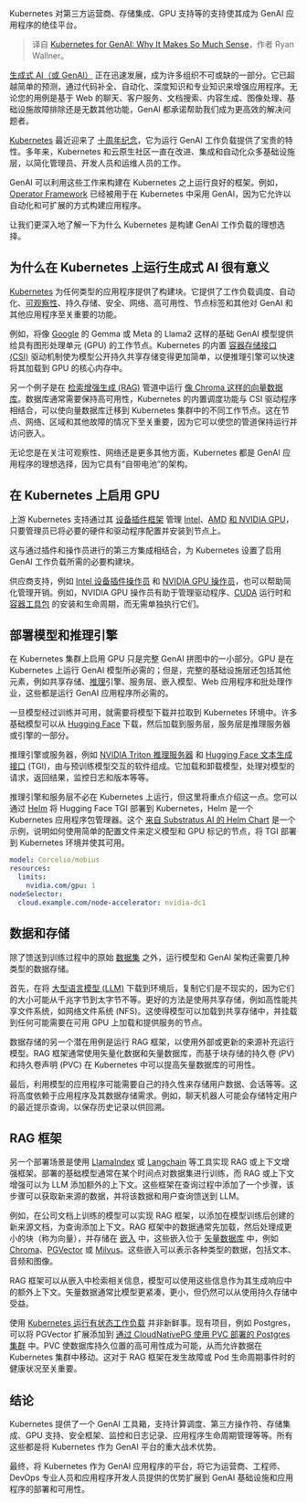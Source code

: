 
<!--
title: 为什么Kubernetes对于生成式AI很有意义？
cover: https://cdn.thenewstack.io/media/2024/06/b26282f2-kubernetesforgenai.jpg
-->

Kubernetes 对第三方运营商、存储集成、GPU 支持等的支持使其成为 GenAI 应用程序的绝佳平台。

> 译自 [Kubernetes for GenAI: Why It Makes So Much Sense](https://thenewstack.io/kubernetes-for-genai-why-it-makes-so-much-sense/)，作者 Ryan Wallner。

[生成式 AI（或 GenAI）](https://thenewstack.io/ai/) 正在迅速发展，成为许多组织不可或缺的一部分。它已超越简单的预测，通过代码补全、自动化、深度知识和专业知识来增强应用程序。无论您的用例是基于 Web 的聊天、客户服务、文档搜索、内容生成、图像处理、基础设施故障排除还是无数其他功能，GenAI 都承诺帮助我们成为更高效的解决问题者。

[Kubernetes](https://thenewstack.io/kubernetes/) 最近迎来了 [十周年纪念](https://www.dell.com/community/en/conversations/developer-blog/a-big-toast-celebrating-kubernetes-10th-birthday/6663114a1980ce7ac8c15e7e)，它为运行 GenAI 工作负载提供了宝贵的特性。多年来，Kubernetes 和云原生社区一直在改进、集成和自动化众多基础设施层，以简化管理员、开发人员和运维人员的工作。

GenAI 可以利用这些工作来构建在 Kubernetes 之上运行良好的框架。例如，[Operator Framework](https://operatorframework.io/) 已经被用于在 Kubernetes 中采用 GenAI，因为它允许以自动化和可扩展的方式构建应用程序。

让我们更深入地了解一下为什么 Kubernetes 是构建 GenAI 工作负载的理想选择。

## 为什么在 Kubernetes 上运行生成式 AI 很有意义

[Kubernetes](https://roadmap.sh/kubernetes) 为任何类型的应用程序提供了构建块。它提供了工作负载调度、自动化、[可观察性](https://thenewstack.io/10-ways-kubernetes-observability-boosts-productivity-cuts-costs/)、持久存储、安全、网络、高可用性、节点标签和其他对 GenAI 和其他应用程序至关重要的功能。

例如，将像 [Google](https://cloud.google.com/?utm_content=inline+mention) 的 Gemma 或 Meta 的 Llama2 这样的基础 GenAI 模型提供给具有图形处理单元 (GPU) 的工作节点。Kubernetes 的内置 [容器存储接口 (CSI)](https://thenewstack.io/how-the-container-storage-interface-csi-boosts-cloud-native-devops/) 驱动机制使为模型公开持久共享存储变得更加简单，以便推理引擎可以快速将其加载到 GPU 的核心内存中。

另一个例子是在 [检索增强生成 (RAG)](https://thenewstack.io/retrieval-augmented-generation-for-llms/) 管道中运行 [像 Chroma 这样的向量数据库](https://github.com/amikos-tech/chromadb-chart)。数据库通常需要保持高可用性，Kubernetes 的内置调度功能与 CSI 驱动程序相结合，可以使向量数据库迁移到 Kubernetes 集群中的不同工作节点。这在节点、网络、区域和其他故障的情况下至关重要，因为它可以使您的管道保持运行并访问嵌入。

无论您是在关注可观察性、网络还是更多其他方面，Kubernetes 都是 GenAI 应用程序的理想选择，因为它具有“自带电池”的架构。

## 在 Kubernetes 上启用 GPU

上游 Kubernetes 支持通过其 [设备插件框架](https://kubernetes.io/docs/concepts/extend-kubernetes/compute-storage-net/device-plugins/) 管理 [Intel](https://www.granulate.io?utm_content=inline+mention)、[AMD](https://www.amd.com/en/products/processors/server/epyc/google-cloud.html?utm_content=inline+mention) [和 NVIDIA GPU](https://kubernetes.io/docs/tasks/manage-gpus/scheduling-gpus/)，只要管理员已将必要的硬件和驱动程序配置并安装到节点上。

这与通过插件和操作员进行的第三方集成相结合，为 Kubernetes 设置了启用 GenAI 工作负载所需的必要构建块。

供应商支持，例如 [Intel 设备插件操作员](https://operatorhub.io/operator/intel-device-plugins-operator) 和 [NVIDIA GPU 操作员](https://docs.nvidia.com/datacenter/cloud-native/gpu-operator/latest/getting-started.html)，也可以帮助简化管理开销。例如，NVIDIA GPU 操作员有助于管理驱动程序、[CUDA](https://thenewstack.io/nvidia-wants-more-programming-languages-to-support-cuda/) 运行时和 [容器工具包](https://github.com/NVIDIA/nvidia-container-toolkit) 的安装和生命周期，而无需单独执行它们。

## 部署模型和推理引擎
在 Kubernetes 集群上启用 GPU 只是完整 GenAI 拼图中的一小部分。GPU 是在 Kubernetes 上运行 GenAI 模型所必需的；但是，完整的基础设施层还包括其他元素，例如共享存储、[推理](https://infohub.delltechnologies.com/en-us/l/design-guide-generative-ai-in-the-enterprise-inferencing/what-is-inferencing-1/)引擎、服务层、嵌入模型、Web 应用程序和批处理作业，这些都是运行 GenAI 应用程序所必需的。

一旦模型经过训练并可用，就需要将模型下载并拉取到 Kubernetes 环境中。许多基础模型可以从 [Hugging Face](https://huggingface.co/models) 下载，然后加载到服务层，服务层是推理服务器或引擎的一部分。

推理引擎或服务器，例如 [NVIDIA Triton 推理服务器](https://docs.nvidia.com/deeplearning/triton-inference-server/user-guide/docs/getting_started/quickstart.html) 和 [Hugging Face 文本生成接口](https://github.com/huggingface/text-generation-inference) (TGI)，由与预训练模型交互的软件组成。它加载和卸载模型，处理对模型的请求，返回结果，监控日志和版本等等。

推理引擎和服务层不必在 Kubernetes 上运行，但这里将重点介绍这一点。您可以通过 [Helm](https://thenewstack.io/get-started-with-the-helm-kubernetes-package-manager/) 将 Hugging Face TGI 部署到 Kubernetes，Helm 是一个 Kubernetes 应用程序包管理器。这个 [来自 Substratus AI 的 Helm Chart](https://github.com/substratusai/helm/tree/main/charts/text-generation-inference) 是一个示例，说明如何使用简单的配置文件来定义模型和 GPU 标记的节点，将 TGI 部署到 Kubernetes 环境并使其可用。

```yaml
model: Corcelio/mobius
resources:
  limits:
    nvidia.com/gpu: 1
nodeSelector:
  cloud.example.com/node-accelerator: nvidia-dc1
```

## 数据和存储

除了馈送到训练过程中的原始 [数据集](https://huggingface.co/datasets) 之外，运行模型和 GenAI 架构还需要几种类型的数据存储。

首先，在将 [大型语言模型 (LLM)](https://thenewstack.io/llm/) 下载到环境后，复制它们是不现实的，因为它们的大小可能从千兆字节到太字节不等。更好的方法是使用共享存储，例如高性能共享文件系统，如网络文件系统 (NFS)。这使得模型可以加载到共享存储中，并挂载到任何可能需要在可用 GPU 上加载和提供服务的节点。

数据存储的另一个潜在用例是运行 RAG 框架，以使用外部或更新的来源补充运行模型。RAG 框架通常使用矢量化数据和矢量数据库，而基于块存储的持久卷 (PV) 和持久卷声明 (PVC) 在 Kubernetes 中可以提高矢量数据库的可用性。

最后，利用模型的应用程序可能需要自己的持久性来存储用户数据、会话等等。这将高度依赖于应用程序及其数据存储需求。例如，聊天机器人可能会存储特定用户的最近提示查询，以保存历史记录以供回溯。

## RAG 框架
另一个部署场景是使用 [LlamaIndex](https://docs.llamaindex.ai/en/stable/) 或 [Langchain](https://python.langchain.com/v0.2/docs/tutorials/rag/) 等工具实现 RAG 或上下文增强框架。部署的基础模型通常在某个时间点对数据集进行训练，而 RAG 或上下文增强可以为 LLM 添加额外的上下文。这些框架在查询过程中添加了一个步骤，该步骤可以获取新来源的数据，并将该数据和用户查询馈送到 LLM。

例如，在公司文档上训练的模型可以实现 RAG 框架，以添加在模型训练后创建的新来源文档，为查询添加上下文。RAG 框架中的数据通常先加载，然后处理成更小的块（称为向量），并存储在 [嵌入](https://huggingface.co/blog/getting-started-with-embeddings) 中，这些嵌入位于 [矢量数据库](https://thenewstack.io/top-5-vector-database-solutions-for-your-ai-project/) 中，例如 [Chroma](https://github.com/amikos-tech/chromadb-chart)、[PGVector](https://github.com/pgvector/pgvector) 或 [Milvus](https://milvus.io/)。这些嵌入可以表示各种类型的数据，包括文本、音频和图像。

RAG 框架可以从嵌入中检索相关信息，模型可以使用这些信息作为其生成响应中的额外上下文。矢量数据通常比模型更紧凑，更小，但仍然可以从使用持久存储中受益。

使用 [Kubernetes 运行有状态工作负载](https://dok.community/community/) 并非新鲜事。现有项目，例如 Postgres，可以将 PGVector 扩展添加到 [通过 CloudNativePG 使用 PVC 部署的 Postgres 集群](https://github.com/cloudnative-pg/cloudnative-pg/blob/v1.23.1/docs/src/samples/cluster-pvc-template.yaml) 中。PVC 使数据库持久位置的高可用性成为可能，从而允许数据在 Kubernetes 集群中移动。这对于 RAG 框架在发生故障或 Pod 生命周期事件时的健康状况至关重要。

## 结论

Kubernetes 提供了一个 GenAI 工具箱，支持计算调度、第三方操作符、存储集成、GPU 支持、安全框架、监控和日志记录、应用程序生命周期管理等等。所有这些都是将 Kubernetes 作为 GenAI 平台的重大战术优势。

最终，将 Kubernetes 作为 GenAI 应用程序的平台，将它为运营商、工程师、DevOps 专业人员和应用程序开发人员提供的优势扩展到 GenAI 基础设施和应用程序的部署和可用性。
